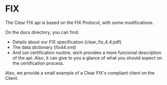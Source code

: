 FIX
===

The Clear FIX api is based on the FIX Protocol, with some modifications.

On the docs directory, you can find:

* Details about our FIX specification (clear_fix_4.4.pdf) 
* The data dictionary (fix44.xml)
* And out certification routine, wich provides a more funcional description of the api. Also, it can give to you a glance of what you should expect on the certification process.


Also, we provide a small example of a Clear FIX's compliant client on the Client.